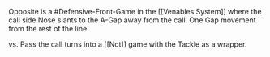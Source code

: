 Opposite is a #Defensive-Front-Game in the [[Venables System]] where the call side Nose slants to the A-Gap away from the call. One Gap movement from the rest of the line.


vs. Pass the call turns into a [[Not]] game with the Tackle as a wrapper.